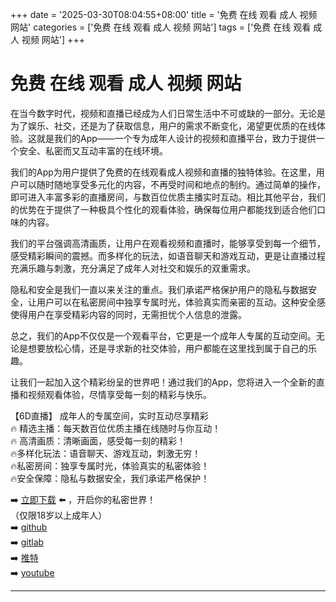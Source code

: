 +++
date = '2025-03-30T08:04:55+08:00'
title = '免费 在线 观看 成人 视频 网站'
categories = ['免费 在线 观看 成人 视频 网站']
tags = ['免费 在线 观看 成人 视频 网站']
+++

# 免费 在线 观看 成人 视频 网站

在当今数字时代，视频和直播已经成为人们日常生活中不可或缺的一部分。无论是为了娱乐、社交，还是为了获取信息，用户的需求不断变化，渴望更优质的在线体验。这就是我们的App——一个专为成年人设计的视频和直播平台，致力于提供一个安全、私密而又互动丰富的在线环境。

我们的App为用户提供了免费的在线观看成人视频和直播的独特体验。在这里，用户可以随时随地享受多元化的内容，不再受时间和地点的制约。通过简单的操作，即可进入丰富多彩的直播房间，与数百位优质主播实时互动。相比其他平台，我们的优势在于提供了一种极具个性化的观看体验，确保每位用户都能找到适合他们口味的内容。

我们的平台强调高清画质，让用户在观看视频和直播时，能够享受到每一个细节，感受精彩瞬间的震撼。而多样化的玩法，如语音聊天和游戏互动，更是让直播过程充满乐趣与刺激，充分满足了成年人对社交和娱乐的双重需求。

隐私和安全是我们一直以来关注的重点。我们承诺严格保护用户的隐私与数据安全，让用户可以在私密房间中独享专属时光，体验真实而亲密的互动。这种安全感使得用户在享受精彩内容的同时，无需担忧个人信息的泄露。

总之，我们的App不仅仅是一个观看平台，它更是一个成年人专属的互动空间。无论是想要放松心情，还是寻求新的社交体验，用户都能在这里找到属于自己的乐趣。

让我们一起加入这个精彩纷呈的世界吧！通过我们的App，您将进入一个全新的直播和视频观看体验，尽情享受每一刻的精彩与快乐。

【6D直播】
成年人的专属空间，实时互动尽享精彩  
🔥 精选主播：每天数百位优质主播在线随时与你互动！  
🔥 高清画质：清晰画面，感受每一刻的精彩！  
🔥多样化玩法：语音聊天、游戏互动，刺激无穷！  
🔥私密房间：独享专属时光，体验真实的私密体验！  
🔥安全保障：隐私与数据安全，我们承诺严格保护！  

➡️ [立即下载](https://down123.s3.ap-east-1.amazonaws.com/down/down.html?channelCode=blog) ⬅️ ，开启你的私密世界！  
（仅限18岁以上成年人）  
➡️ [github](https://aldult-live.github.io/)  
➡️ [gitlab](https://seo-09598d.gitlab.io/)  
➡️ [推特](https://x.com/wegame33)  
➡️ [youtube](https://www.youtube.com/@6Dlive)  

---
